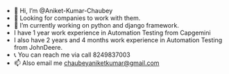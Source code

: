 - 👋 Hi, I’m @Aniket-Kumar-Chaubey
- 👀 Looking for companies to work with them.
- 🌱 I’m currently working on python and django framework.
- I have 1 year work experience in Automation Testing from Capgemini
- I also have 2 years and 4 months work experience in Automation Testing from JohnDeere.
- 📞 You can reach me via call 8249837003
- 📫 Also email me chaubeyaniketkumar@gmail.com


